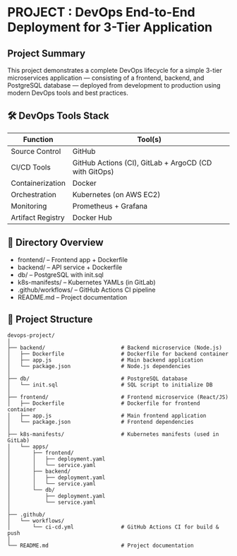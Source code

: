 # PROJECT : DevOps End-to-End Deployment for 3-Tier Application

## Project Summary

This project demonstrates a complete DevOps lifecycle for a simple 3-tier microservices application — consisting of a frontend, backend, and PostgreSQL database — deployed from development to production using modern DevOps tools and best practices.

 ## 🛠️ DevOps Tools Stack

| Function              | Tool(s)                          |
|-----------------------|----------------------------------|
| Source Control        | GitHub                           |
| CI/CD Tools           | GitHub Actions (CI), GitLab + ArgoCD (CD with GitOps) |
| Containerization      | Docker                           |
| Orchestration         | Kubernetes (on AWS EC2)          |
| Monitoring            | Prometheus + Grafana             |
| Artifact Registry     | Docker Hub                       |


## 📂 Directory Overview

- frontend/ – Frontend app + Dockerfile
- backend/ – API service + Dockerfile
- db/ – PostgreSQL with init.sql
- k8s-manifests/ – Kubernetes YAMLs (in GitLab)
- .github/workflows/ – GitHub Actions CI pipeline
- README.md – Project documentation

## 📁 Project Structure

```text
devops-project/
│
├── backend/                        # Backend microservice (Node.js)
│   ├── Dockerfile                  # Dockerfile for backend container
│   ├── app.js                      # Main backend application
│   └── package.json                # Node.js dependencies
│
├── db/                             # PostgreSQL database
│   └── init.sql                    # SQL script to initialize DB
│
├── frontend/                       # Frontend microservice (React/JS)
│   ├── Dockerfile                  # Dockerfile for frontend container
│   ├── app.js                      # Main frontend application
│   └── package.json                # Frontend dependencies
│
├── k8s-manifests/                  # Kubernetes manifests (used in GitLab)
│   └── apps/
│       ├── frontend/
│       │   ├── deployment.yaml
│       │   └── service.yaml
│       ├── backend/
│       │   ├── deployment.yaml
│       │   └── service.yaml
│       └── db/
│           ├── deployment.yaml
│           └── service.yaml
│
├── .github/
│   └── workflows/
│       └── ci-cd.yml               # GitHub Actions CI for build & push
│
└── README.md                       # Project documentation
